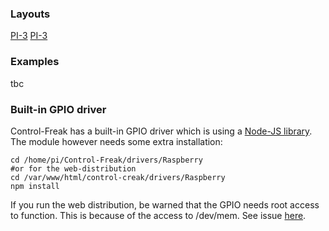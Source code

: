 ### Layouts

[PI-3](https://pinout.xyz/pinout/pin11_gpio17)
[PI-3](http://www.myelectronicslab.com/tutorial/raspberry-pi-3-gpio-model-b-block-pinout/)


### Examples

tbc

### Built-in GPIO driver

Control-Freak has a built-in GPIO driver which is using a [Node-JS library](https://github.com/fivdi/pigpio).
The module however needs some extra installation:

    cd /home/pi/Control-Freak/drivers/Raspberry
    #or for the web-distribution
    cd /var/www/html/control-creak/drivers/Raspberry
    npm install

If you run the web distribution, be warned that the GPIO needs root access to function.
This is because of the access to /dev/mem. See issue [here](https://github.com/fivdi/pigpio/issues/2).








